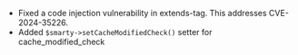 - Fixed a code injection vulnerability in extends-tag. This addresses CVE-2024-35226.
- Added `$smarty->setCacheModifiedCheck()` setter for cache_modified_check